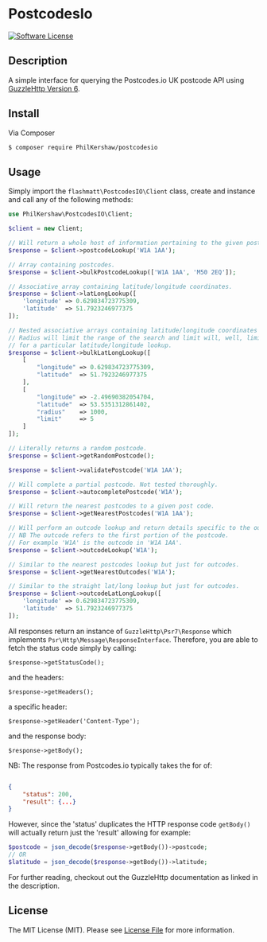 # PostcodesIo

[![Software License][ico-license]](LICENSE.md)

## Description

A simple interface for querying the Postcodes.io UK postcode API using [GuzzleHttp Version 6](http://docs.guzzlephp.org/en/latest/index.html).

## Install

Via Composer

``` bash
$ composer require PhilKershaw/postcodesio
```

## Usage

Simply import the `flashmatt\PostcodesIO\Client` class, create and instance and call any of the following methods:

``` php
use PhilKershaw\PostcodesIO\Client;

$client = new Client;

// Will return a whole host of information pertaining to the given post code.
$response = $client->postcodeLookup('W1A 1AA');

// Array containing postcodes.
$response = $client->bulkPostcodeLookup(['W1A 1AA', 'M50 2EQ']);

// Associative array containing latitude/longitude coordinates.
$response = $client->latLongLookup([
    'longitude' => 0.629834723775309,
    'latitude'  => 51.7923246977375
]);

// Nested associative arrays containing latitude/longitude coordinates and optional radius and limit.
// Radius will limit the range of the search and limit will, well, limit the number of results
// for a particular latitude/longitude lookup.
$response = $client->bulkLatLongLookup([
    [
        "longitude" => 0.629834723775309,
        "latitude"  => 51.7923246977375
    ],
    [
        "longitude" => -2.49690382054704,
        "latitude"  => 53.5351312861402,
        "radius"    => 1000,
        "limit"     => 5
    ]
]);

// Literally returns a random postcode.
$response = $client->getRandomPostcode();

$response = $client->validatePostcode('W1A 1AA');

// Will complete a partial postcode. Not tested thoroughly.
$response = $client->autocompletePostcode('W1A');

// Will return the nearest postcodes to a given post code.
$response = $client->getNearestPostcodes('W1A 1AA');

// Will perform an outcode lookup and return details specific to the outcode.
// NB The outcode refers to the first portion of the postcode.
// For example 'W1A' is the outcode in 'W1A 1AA'.
$response = $client->outcodeLookup('W1A');

// Similar to the nearest postcodes lookup but just for outcodes.
$response = $client->getNearestOutcodes('W1A');

// Similar to the straight lat/long lookup but just for outcodes.
$response = $client->outcodeLatLongLookup([
    'longitude' => 0.629834723775309,
    'latitude'  => 51.7923246977375
]);

```
All responses return an instance of `GuzzleHttp\Psr7\Response` which implements `Psr\Http\Message\ResponseInterface`. Therefore, you are able to fetch the status code simply by calling:
```
$response->getStatusCode();
```
and the headers:
```
$response->getHeaders();
```
a specific header:
```
$response->getHeader('Content-Type');
```
and the response body:
```
$response->getBody();
```

NB: The response from Postcodes.io typically takes the for of:
``` json

{
    "status": 200,
    "result": {...}
}
```
However, since the 'status' duplicates the HTTP response code `getBody()` will actually return just the 'result' allowing for example:

``` php
$postcode = json_decode($response->getBody())->postcode;
// OR
$latitude = json_decode($response->getBody())->latitude;
```

For further reading, checkout out the GuzzleHttp documentation as linked in the description.

## License

The MIT License (MIT). Please see [License File](LICENSE.md) for more information.

[ico-version]: https://img.shields.io/packagist/v/philkershaw/postcodesio.svg?style=flat-square
[ico-license]: https://img.shields.io/badge/license-MIT-brightgreen.svg?style=flat-square
[ico-travis]: https://img.shields.io/travis/philkershaw/postcodesio/master.svg?style=flat-square
[ico-scrutinizer]: https://img.shields.io/scrutinizer/coverage/g/philkershaw/postcodesio.svg?style=flat-square
[ico-code-quality]: https://img.shields.io/scrutinizer/g/philkershaw/postcodesio.svg?style=flat-square
[ico-downloads]: https://img.shields.io/packagist/dt/philkershaw/postcodesio.svg?style=flat-square

[link-packagist]: https://packagist.org/packages/philkershaw/postcodesio
[link-travis]: https://travis-ci.org/philkershaw/postcodesio
[link-scrutinizer]: https://scrutinizer-ci.com/g/philkershaw/postcodesio/code-structure
[link-code-quality]: https://scrutinizer-ci.com/g/philkershaw/postcodesio
[link-downloads]: https://packagist.org/packages/philkershaw/postcodesio
[link-author]: https://github.com/PhilKershaw
[link-contributors]: ../../contributors
